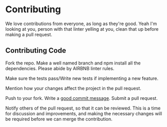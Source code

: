 # Contributing

We love contributions from everyone, as long as they're good. Yeah I'm looking at you, person with that linter yelling at you, clean that up before making a pull request.


## Contributing Code

Fork the repo. Make a well named branch and npm install all the dependencies.
Please abide by AIRBNB linter rules.

Make sure the tests pass/Write new tests if implementing a new feature.

Mention how your changes affect the project in the pull request.

Push to your fork. Write a [good commit message][commit]. Submit a pull request.

  [commit]: http://tbaggery.com/2008/04/19/a-note-about-git-commit-messages.html

Notify others of the pull request, so that it can be reviewed.
This is a time for discussion and improvements,
and making the necessary changes will be required before we can
merge the contribution.
